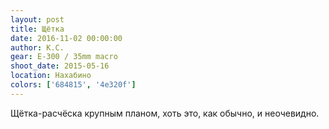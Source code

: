 ```yaml
---
layout: post
title: Щётка
date: 2016-11-02 00:00:00
author: К.С.
gear: E-300 / 35mm macro
shoot_date: 2015-05-16
location: Нахабино
colors: ['684815', '4e320f']
---
```


Щётка-расчёска крупным планом, хоть это, как обычно, и неочевидно.
